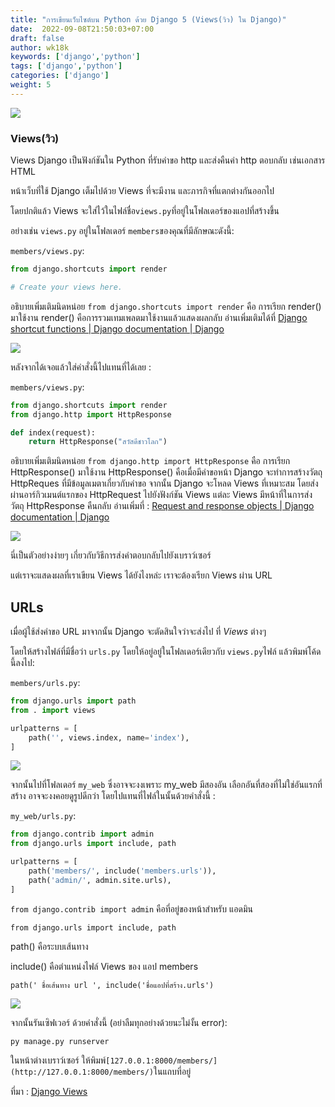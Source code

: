 ```yaml
---
title: "การเขียนเว็บไซต์บน Python ด้วย Django 5 (Views(วิว) ใน Django)"
date:  2022-09-08T21:50:03+07:00
draft: false
author: wk18k
keywords: ['django','python']
tags: ['django','python']
categories: ['django']
weight: 5
---
```


![](https://cdn.discordapp.com/attachments/585069524445822986/1017447206602674226/unknown.png) 

### Views(วิว)

Views Django เป็นฟังก์ชันใน Python ที่รับคำขอ http และส่งคืนค่า http ตอบกลับ เช่นเอกสาร HTML

หน้าเว็บที่ใช้ Django เต็มไปด้วย Views ที่จะมีงาน และภารกิจที่แตกต่างกันออกไป

โดยปกติแล้ว Views จะใส่ไว้ในไฟล์ชื่อ`views.py`ที่อยู่ในโฟลเดอร์ของแอปที่สร้างขึ้น

อย่างเช่น `views.py` อยู่ในโฟลเดอร์ `members`ของคุณที่มีลักษณะดังนี้:

`members/views.py`:

```python
from django.shortcuts import render

# Create your views here.
```

อธิบายเพิ่มเติมนิดหน่อย `from django.shortcuts import render` คือ การเรียก render() มาใช้งาน render() คือการรวมเทมเพลตมาใช้งานแล้วแสดงผลกลับ อ่านเพิ่มเติมได้ที่ [Django shortcut functions | Django documentation | Django](https://docs.djangoproject.com/en/4.1/topics/http/shortcuts/)

![](https://cdn.discordapp.com/attachments/585069524445822986/1017473806509559879/unknown.png)

หลังจากได้เจอแล้วใส่คำสั่งนี้ไปแทนที่ได้เลย :

`members/views.py`:

```python
from django.shortcuts import render
from django.http import HttpResponse

def index(request):
    return HttpResponse("สวัสดีชาวโลก")
```

อธิบายเพิ่มเติมนิดหน่อย `from django.http import HttpResponse` คือ การเรียก HttpResponse() มาใช้งาน HttpResponse() คือเมื่อมีคำขอหน้า Django จะทำการสร้างวัตถุ HttpReques ที่มีข้อมูลเมตาเกี่ยวกับคำขอ จากนั้น Django จะโหลด Views ที่เหมาะสม โดยส่งผ่านอาร์กิวเมนต์แรกของ HttpRequest ไปยังฟังก์ชัน Views แต่ละ Views มีหน้าที่ในการส่งวัตถุ HttpResponse คืนกลับ อ่านเพิ่มที่ : [Request and response objects | Django documentation | Django](https://docs.djangoproject.com/en/4.1/ref/request-response/)

![](https://cdn.discordapp.com/attachments/585069524445822986/1017476581414932520/unknown.png)

นี่เป็นตัวอย่างง่ายๆ เกี่ยวกับวิธีการส่งคำตอบกลับไปยังเบราว์เซอร์

แต่เราจะแสดงผลที่เราเขียน Views ได้ยังไงหล่ะ เราจะต้องเรียก Views ผ่าน URL

## URLs

เมื่อผู้ใช้ส่งคำขอ URL มาจากนั้น Django จะตัดสินใจว่าจะส่งไป ที่ *Views* ต่างๆ

โดยให้สร้างไฟล์ที่มีชื่อว่า `urls.py` โดยให้อยู่อยู่ในโฟลเดอร์เดียวกับ `views.py`ไฟล์ แล้วพิมพ์โค้ดนี้ลงไป:

`members/urls.py`:

```python
from django.urls import path
from . import views

urlpatterns = [
    path('', views.index, name='index'),
]
```

![](https://cdn.discordapp.com/attachments/585069524445822986/1017482683422605353/unknown.png)

จากนั้นไปที่โฟลเดอร์ `my_web` ซึ่งอาจจะงงเพราะ my_web มีสองอัน เลือกอันที่สองที่ไม่ใช่อันแรกที่สร้าง อาจจะงงคอยดูรูปดีกว่า โดยไปแทนที่ไฟล์ในนั้นด้วยคำสั่งนี้ :

`my_web/urls.py`:

```python
from django.contrib import admin
from django.urls import include, path

urlpatterns = [
    path('members/', include('members.urls')),
    path('admin/', admin.site.urls),
]
```

`from django.contrib import admin` คือที่อยู่ของหน้าสำหรับ แอดมิน

`from django.urls import include, path` 

path() คือระบบเส้นทาง

include() คือตำแหน่งไฟล์ Views ของ แอป members

`path(' ชื่อเส้นทาง url ', include('ชื่อแอปที่สร้าง.urls')`

![](https://cdn.discordapp.com/attachments/585069524445822986/1017479691243900998/unknown.png)

จากนั้นรันเซิฟเวอร์ ด้วยคำสั่งนี้ (อย่าลืมทุกอย่างด้วยนะไม่งั้น error):

```
py manage.py runserver
```

ในหน้าต่างเบราว์เซอร์ ให้พิมพ์`[127.0.0.1:8000/members/](http://127.0.0.1:8000/members/)`ในแถบที่อยู่

ที่มา : [Django Views](https://www.w3schools.com/django/django_views.php)